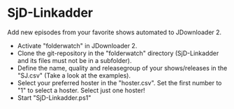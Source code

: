 # SjD-Linkadder

Add new episodes from your favorite shows automated to JDownloader 2.


- Activate "folderwatch" in JDownloader 2.
- Clone the git-repository in the "folderwatch" directory (SjD-Linkadder and its files must not be in a subfolder). 
- Define the name, quality and releasegroup of your shows/releases in the "SJ.csv" (Take a look at the examples).
- Select your preferred hoster in the "hoster.csv". Set the first number to "1" to select a hoster. Select just one hoster!
- Start "SjD-Linkadder.ps1"
